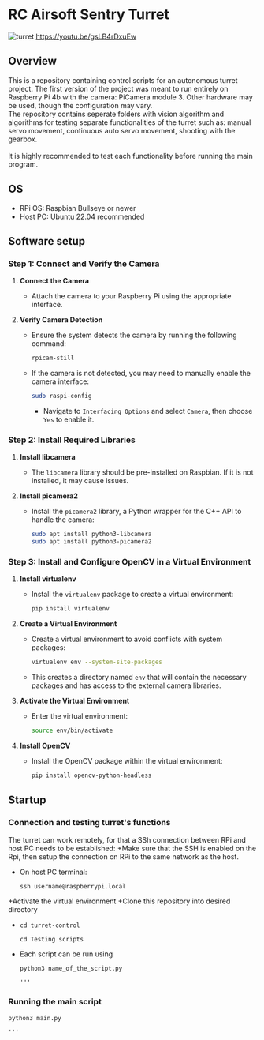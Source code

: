 # RC Airsoft Sentry Turret 

![turret](https://github.com/user-attachments/assets/af798f44-c01f-4ab2-844c-7c876a00a2ed)
https://youtu.be/gsLB4rDxuEw

## Overview 
This is a repository containing control scripts for an autonomous turret project. The first version of the project was meant to run entirely on Raspberry Pi 4b with the camera: PiCamera module 3. Other hardware may be used, though the configuration may vary. \
The repository contains seperate folders with vision algorithm and algorithms for testing separate functionalities of the turret such as: manual servo movement, continuous auto servo movement, shooting with the gearbox.\
\
It is highly recommended to test each functionality before running the main program.

## OS
+ RPi OS: Raspbian Bullseye or newer
+ Host PC: Ubuntu 22.04 recommended

## Software setup
### Step 1: Connect and Verify the Camera

1. **Connect the Camera**
   - Attach the camera to your Raspberry Pi using the appropriate interface.

2. **Verify Camera Detection**
   - Ensure the system detects the camera by running the following command:
     ```sh
     rpicam-still
     ```
   - If the camera is not detected, you may need to manually enable the camera interface:
     ```sh
     sudo raspi-config
     ```
     - Navigate to `Interfacing Options` and select `Camera`, then choose `Yes` to enable it.

### Step 2: Install Required Libraries

1. **Install libcamera**
   - The `libcamera` library should be pre-installed on Raspbian. If it is not installed, it may cause issues.

2. **Install picamera2**
   - Install the `picamera2` library, a Python wrapper for the C++ API to handle the camera:
     ```sh
     sudo apt install python3-libcamera
     sudo apt install python3-picamera2
     ```

### Step 3: Install and Configure OpenCV in a Virtual Environment

1. **Install virtualenv**
   - Install the `virtualenv` package to create a virtual environment:
     ```sh
     pip install virtualenv
     ```

2. **Create a Virtual Environment**
   - Create a virtual environment to avoid conflicts with system packages:
     ```sh
     virtualenv env --system-site-packages
     ```

   - This creates a directory named `env` that will contain the necessary packages and has access to the external camera libraries.

3. **Activate the Virtual Environment**
   - Enter the virtual environment:
     ```sh
     source env/bin/activate
     ```

4. **Install OpenCV**
   - Install the OpenCV package within the virtual environment:
     ```sh
     pip install opencv-python-headless
     ```

## Startup 
### Connection and testing turret's functions
The turret can work remotely, for that a SSh connection between RPi and host PC needs to be established:
+Make sure that the SSH is enabled on the Rpi, then setup the connection on RPi to the same network as the host.
+ On host PC terminal:
  ```
  ssh username@raspberrypi.local
  ```
+Activate the virtual environment 
+Clone this repository into desired directory 
+ ```
  cd turret-control
  ```
  ```
  cd Testing scripts
  ```
+ Each script can be run using
  ```
  python3 name_of_the_script.py

  '''

### Running the main script
  ```
  python3 main.py

  '''
  
